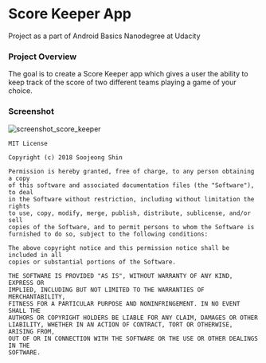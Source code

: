 # Score Keeper App
Project as a part of Android Basics Nanodegree at Udacity

### Project Overview
The goal is to create a Score Keeper app which gives a user the ability to keep track of the score 
of two different teams playing a game of your choice. 

### Screenshot
![screenshot_score_keeper](https://user-images.githubusercontent.com/33213229/35796338-8d5b3288-0a9f-11e8-853a-97ffc92f12a9.png)

```
MIT License

Copyright (c) 2018 Soojeong Shin

Permission is hereby granted, free of charge, to any person obtaining a copy
of this software and associated documentation files (the "Software"), to deal
in the Software without restriction, including without limitation the rights
to use, copy, modify, merge, publish, distribute, sublicense, and/or sell
copies of the Software, and to permit persons to whom the Software is
furnished to do so, subject to the following conditions:

The above copyright notice and this permission notice shall be included in all
copies or substantial portions of the Software.

THE SOFTWARE IS PROVIDED "AS IS", WITHOUT WARRANTY OF ANY KIND, EXPRESS OR
IMPLIED, INCLUDING BUT NOT LIMITED TO THE WARRANTIES OF MERCHANTABILITY,
FITNESS FOR A PARTICULAR PURPOSE AND NONINFRINGEMENT. IN NO EVENT SHALL THE
AUTHORS OR COPYRIGHT HOLDERS BE LIABLE FOR ANY CLAIM, DAMAGES OR OTHER
LIABILITY, WHETHER IN AN ACTION OF CONTRACT, TORT OR OTHERWISE, ARISING FROM,
OUT OF OR IN CONNECTION WITH THE SOFTWARE OR THE USE OR OTHER DEALINGS IN THE
SOFTWARE.
```
